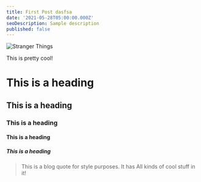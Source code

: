 ```yaml
---
title: First Post dasfsa
date: '2021-05-28T05:00:00.000Z'
seoDescription: Sample description
published: false
---
```


![Stranger Things](../images/deck.jpg)

This is pretty cool!

# This is a heading

## This is a heading

### This is a heading

#### This is a heading

##### This is a heading

> This is a blog quote for style purposes. It has
> All kinds of cool stuff in it!
